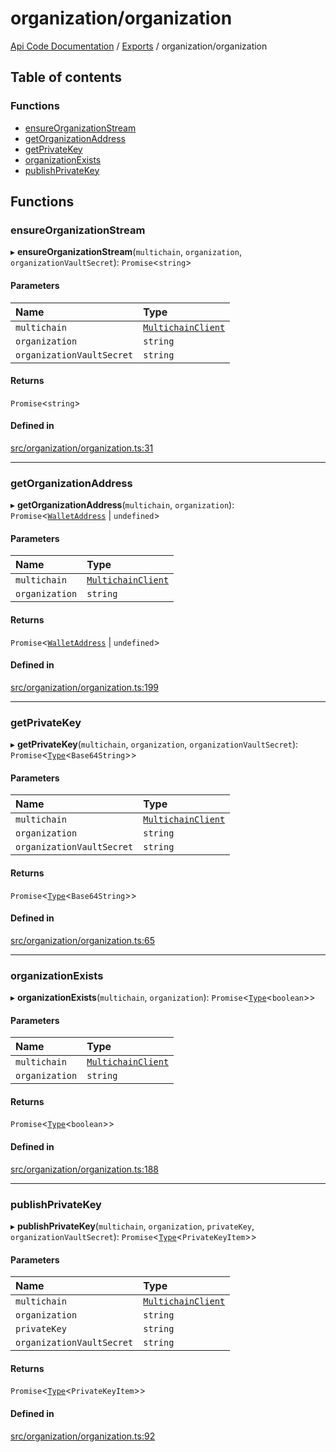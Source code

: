 # organization/organization
 
[Api Code Documentation](../README.md) / [Exports](../modules.md) / organization/organization

## Table of contents

### Functions

- [ensureOrganizationStream](organization_organization.md#ensureorganizationstream)
- [getOrganizationAddress](organization_organization.md#getorganizationaddress)
- [getPrivateKey](organization_organization.md#getprivatekey)
- [organizationExists](organization_organization.md#organizationexists)
- [publishPrivateKey](organization_organization.md#publishprivatekey)

## Functions

### ensureOrganizationStream

▸ **ensureOrganizationStream**(`multichain`, `organization`, `organizationVaultSecret`): `Promise`<`string`\>

#### Parameters

| Name | Type |
| :------ | :------ |
| `multichain` | [`MultichainClient`](../interfaces/service_Client_h.MultichainClient.md) |
| `organization` | `string` |
| `organizationVaultSecret` | `string` |

#### Returns

`Promise`<`string`\>

#### Defined in

[src/organization/organization.ts:31](https://github.com/openkfw/TruBudget/blob/95e6f8a/api/src/organization/organization.ts#L31)

___

### getOrganizationAddress

▸ **getOrganizationAddress**(`multichain`, `organization`): `Promise`<[`WalletAddress`](network_model_Nodes.md#walletaddress) \| `undefined`\>

#### Parameters

| Name | Type |
| :------ | :------ |
| `multichain` | [`MultichainClient`](../interfaces/service_Client_h.MultichainClient.md) |
| `organization` | `string` |

#### Returns

`Promise`<[`WalletAddress`](network_model_Nodes.md#walletaddress) \| `undefined`\>

#### Defined in

[src/organization/organization.ts:199](https://github.com/openkfw/TruBudget/blob/95e6f8a/api/src/organization/organization.ts#L199)

___

### getPrivateKey

▸ **getPrivateKey**(`multichain`, `organization`, `organizationVaultSecret`): `Promise`<[`Type`](result.md#type)<`Base64String`\>\>

#### Parameters

| Name | Type |
| :------ | :------ |
| `multichain` | [`MultichainClient`](../interfaces/service_Client_h.MultichainClient.md) |
| `organization` | `string` |
| `organizationVaultSecret` | `string` |

#### Returns

`Promise`<[`Type`](result.md#type)<`Base64String`\>\>

#### Defined in

[src/organization/organization.ts:65](https://github.com/openkfw/TruBudget/blob/95e6f8a/api/src/organization/organization.ts#L65)

___

### organizationExists

▸ **organizationExists**(`multichain`, `organization`): `Promise`<[`Type`](result.md#type)<`boolean`\>\>

#### Parameters

| Name | Type |
| :------ | :------ |
| `multichain` | [`MultichainClient`](../interfaces/service_Client_h.MultichainClient.md) |
| `organization` | `string` |

#### Returns

`Promise`<[`Type`](result.md#type)<`boolean`\>\>

#### Defined in

[src/organization/organization.ts:188](https://github.com/openkfw/TruBudget/blob/95e6f8a/api/src/organization/organization.ts#L188)

___

### publishPrivateKey

▸ **publishPrivateKey**(`multichain`, `organization`, `privateKey`, `organizationVaultSecret`): `Promise`<[`Type`](result.md#type)<`PrivateKeyItem`\>\>

#### Parameters

| Name | Type |
| :------ | :------ |
| `multichain` | [`MultichainClient`](../interfaces/service_Client_h.MultichainClient.md) |
| `organization` | `string` |
| `privateKey` | `string` |
| `organizationVaultSecret` | `string` |

#### Returns

`Promise`<[`Type`](result.md#type)<`PrivateKeyItem`\>\>

#### Defined in

[src/organization/organization.ts:92](https://github.com/openkfw/TruBudget/blob/95e6f8a/api/src/organization/organization.ts#L92)
